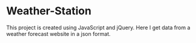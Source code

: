 # Weather-Station
This project is created using JavaScript and jQuery. Here I get data from a weather forecast website in a json format. 
